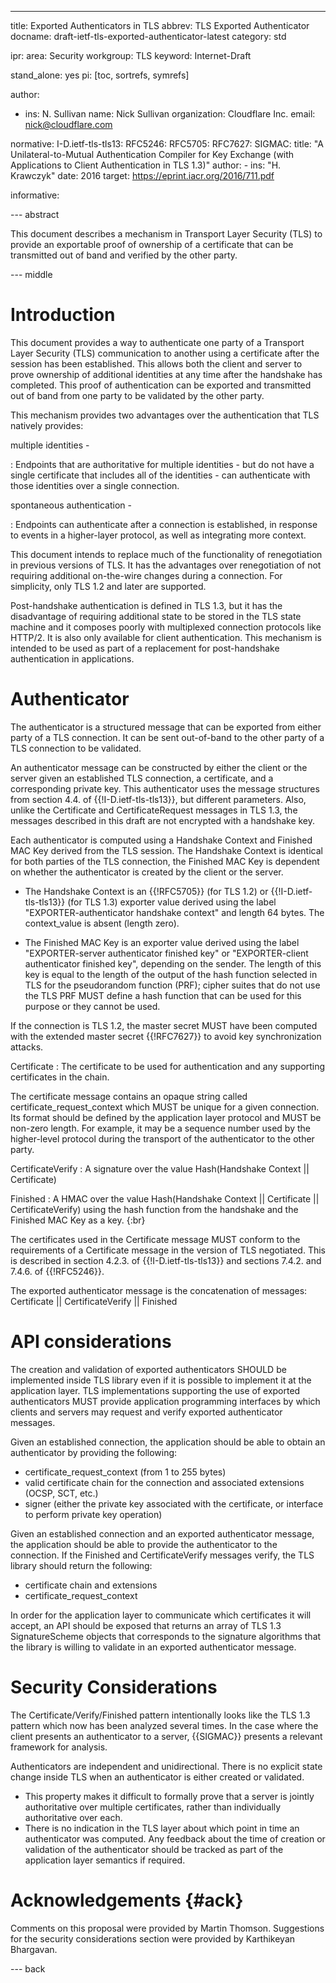 ---
title: Exported Authenticators in TLS
abbrev: TLS Exported Authenticator
docname: draft-ietf-tls-exported-authenticator-latest
category: std

ipr:
area: Security
workgroup: TLS
keyword: Internet-Draft

stand_alone: yes
pi: [toc, sortrefs, symrefs]

author:
 -  ins: N. Sullivan
    name: Nick Sullivan
    organization: Cloudflare Inc.
    email: nick@cloudflare.com

normative:
  I-D.ietf-tls-tls13:
  RFC5246:
  RFC5705:
  RFC7627:
  SIGMAC:
    title: "A Unilateral-to-Mutual Authentication Compiler for Key Exchange (with Applications to Client Authentication in TLS 1.3)"
    author:
    -
      ins: "H. Krawczyk"
    date: 2016
    target: https://eprint.iacr.org/2016/711.pdf

informative:



--- abstract

This document describes a mechanism in Transport Layer Security (TLS) to
provide an exportable proof of ownership of a certificate that can be
transmitted out of band and verified by the other party.

--- middle

# Introduction

This document provides a way to authenticate one party of a Transport Layer
Security (TLS) communication to another using a certificate after the session
has been established.  This allows both the client and server to prove ownership
of additional identities at any time after the handshake has completed.  This
proof of authentication can be exported and transmitted out of band from one
party to be validated by the other party.

This mechanism provides two advantages over the authentication that TLS natively
provides:

multiple identities -

: Endpoints that are authoritative for multiple identities - but do not have a
  single certificate that includes all of the identities - can authenticate with
  those identities over a single connection.

spontaneous authentication -

: Endpoints can authenticate after a connection is established, in response to
  events in a higher-layer protocol, as well as integrating more context.

This document intends to replace much of the functionality of renegotiation
in previous versions of TLS.  It has the advantages over renegotiation of not
requiring additional on-the-wire changes during a connection.  For simplicity,
only TLS 1.2 and later are supported.

Post-handshake authentication is defined in TLS 1.3, but it has
the disadvantage of requiring additional state to be stored in the TLS
state machine and it composes poorly with multiplexed connection protocols
like HTTP/2.  It is also only available for client authentication.  This
mechanism is intended to be used as part of a replacement for post-handshake
authentication in applications.

# Authenticator

The authenticator is a structured message that can be exported from either
party of a TLS connection.  It can be sent out-of-band to the other party
of a TLS connection to be validated.

An authenticator message can be constructed by either the client or the
server given an established TLS connection, a certificate, and a corresponding private
key.  This authenticator uses the message structures from section 4.4. of
{{!I-D.ietf-tls-tls13}}, but different parameters.  Also, unlike the Certificate and
CertificateRequest messages in TLS 1.3, the messages described in this draft
are not encrypted with a handshake key.

Each authenticator is computed using a Handshake Context and Finished MAC Key
derived from the TLS session.  The Handshake Context is identical
for both parties of the TLS connection, the Finished MAC Key is dependent
on whether the authenticator is created by the client or the server.

* The Handshake Context is an {{!RFC5705}} (for TLS 1.2) or
{{!I-D.ietf-tls-tls13}} (for TLS 1.3) exporter value derived using the label
"EXPORTER-authenticator handshake context" and length 64 bytes. The
context_value is absent (length zero).

* The Finished MAC Key is an exporter value derived using the label
"EXPORTER-server authenticator finished key" or "EXPORTER-client authenticator
finished key", depending on the sender.  The length of this key is equal to the
length of the output of the hash function selected in TLS for the pseudorandom
function (PRF); cipher suites that do not use the TLS PRF MUST define a hash
function that can be used for this purpose or they cannot be used.

If the connection is TLS 1.2, the master secret MUST have been computed
with the extended master secret {{!RFC7627}} to avoid key synchronization attacks.

Certificate
: The certificate to be used for authentication and any
supporting certificates in the chain.

The certificate message contains an opaque string called
certificate_request_context which MUST be unique for a given connection.  Its format
should be defined by the application layer protocol and MUST be non-zero
length.  For example, it may be a sequence number used by the higher-level
protocol during the transport of the authenticator to the other party.

CertificateVerify
: A signature over the value
Hash(Handshake Context || Certificate)

Finished
: A HMAC over the value
Hash(Handshake Context || Certificate || CertificateVerify)
using the hash function from the handshake and the Finished MAC Key as a key.
{:br}

The certificates used in the Certificate message MUST conform to the requirements
of a Certificate message in the version of TLS negotiated.  This is
described in section 4.2.3. of {{!I-D.ietf-tls-tls13}} and
sections 7.4.2. and 7.4.6. of {{!RFC5246}}.

The exported authenticator message is the concatenation of messages:
Certificate || CertificateVerify || Finished

# API considerations

The creation and validation of exported authenticators SHOULD be implemented inside
TLS library even if it is possible to implement it at the application layer.
TLS implementations supporting the use of exported authenticators MUST provide
application programming interfaces by which clients and servers may request
and verify exported authenticator messages.

Given an established connection, the application should be able to obtain an
authenticator by providing the following:

 * certificate_request_context (from 1 to 255 bytes)
 * valid certificate chain for the connection and associated extensions
(OCSP, SCT, etc.)
 * signer (either the private key associated with the certificate, or interface
to perform private key operation)

Given an established connection and an exported authenticator message, the
application should be able to provide the authenticator to the connection.
If the Finished and CertificateVerify messages verify, the TLS library should
return the following:

 * certificate chain and extensions
 * certificate_request_context

In order for the application layer to communicate which certificates it will
accept, an API should be exposed that returns an array of TLS 1.3 SignatureScheme
objects that corresponds to the signature algorithms that the library is
willing to validate in an exported authenticator message.

# Security Considerations

The Certificate/Verify/Finished pattern intentionally looks like the TLS 1.3
pattern which now has been analyzed several times.  In the case where the
client presents an authenticator to a server, {{SIGMAC}} presents a relevant
framework for analysis.

Authenticators are independent and unidirectional. There is no explicit state change
inside TLS when an authenticator is either created or validated.
*  This property makes it difficult to formally prove
that a server is jointly authoritative over multiple certificates, rather than
individually authoritative over each.
* There is no indication in the TLS layer about which point in time an authenticator was
computed.  Any feedback about the time of creation or validation of the authenticator
should be tracked as part of the application layer semantics if required.

# Acknowledgements {#ack}

Comments on this proposal were provided by Martin Thomson.  Suggestions for the
security considerations section were provided by Karthikeyan Bhargavan.

--- back
